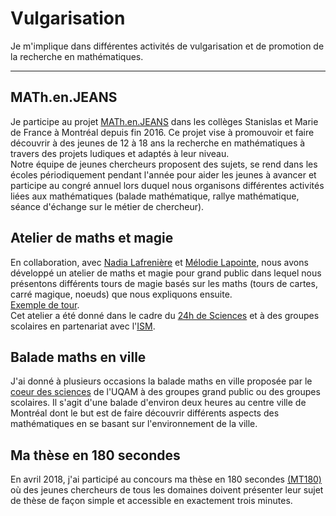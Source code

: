# Vulgarisation

Je m'implique dans différentes activités de vulgarisation et de promotion de la recherche en mathématiques. 

*******

## MATh.en.JEANS

Je participe au projet [MATh.en.JEANS](https://www.mathenjeans.fr/) dans les collèges Stanislas et Marie de France à Montréal depuis fin 2016. 
Ce projet vise à promouvoir et faire découvrir à des jeunes de 12 à 18 ans la recherche en mathématiques à travers des projets ludiques et adaptés à leur niveau.  
Notre équipe de jeunes chercheurs proposent des sujets, se rend dans les écoles périodiquement pendant l'année pour aider les jeunes à avancer et participe au congré
annuel lors duquel nous organisons différentes activités liées aux mathématiques (balade mathématique, rallye mathématique, séance d'échange sur le métier de chercheur). 

## Atelier de maths et magie

En collaboration, avec [Nadia Lafrenière](https://nadialafreniere.github.io/) et [Mélodie Lapointe](https://lapointemelodie.github.io/), 
nous avons développé un atelier de maths et magie pour grand public dans lequel 
nous présentons différents tours de magie basés sur les maths (tours de cartes, carré magique, noeuds) que nous expliquons ensuite.  
[Exemple de tour](carte.pdf).  
Cet atelier a été donné dans le cadre du [24h de Sciences](http://science24heures.com/) et 
à des groupes scolaires en partenariat avec l'[ISM](http://ism.uqam.ca/). 

## Balade maths en ville 

J'ai donné à plusieurs occasions la balade maths en ville proposée par le 
[coeur des sciences](https://coeurdessciences.uqam.ca/balades-scientifiques-groupes-scolaires.html) 
de l'UQAM à des groupes grand public ou des groupes scolaires. Il s'agit d'une balade d'environ deux heures
au centre ville de Montréal dont le but est de faire découvrir différents aspects des mathématiques en se basant
sur l'environnement de la ville. 

## Ma thèse en 180 secondes

En avril 2018, j'ai participé au concours ma thèse en 180 secondes [(MT180)](https://www.acfas.ca/prix-concours/ma-these-en-180-secondes)
où des jeunes chercheurs de tous les domaines doivent présenter leur sujet de thèse de façon simple et accessible en exactement trois minutes.  
